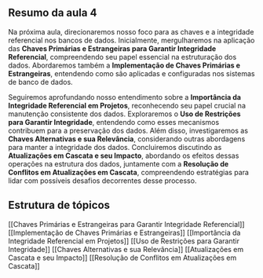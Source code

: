 ## Resumo da aula 4
Na próxima aula, direcionaremos nosso foco para as chaves e a integridade referencial nos bancos de dados. Inicialmente, mergulharemos na aplicação das **Chaves Primárias e Estrangeiras para Garantir Integridade Referencial**, compreendendo seu papel essencial na estruturação dos dados. Abordaremos também a **Implementação de Chaves Primárias e Estrangeiras**, entendendo como são aplicadas e configuradas nos sistemas de banco de dados.

Seguiremos aprofundando nosso entendimento sobre a **Importância da Integridade Referencial em Projetos**, reconhecendo seu papel crucial na manutenção consistente dos dados. Exploraremos o **Uso de Restrições para Garantir Integridade**, entendendo como esses mecanismos contribuem para a preservação dos dados. Além disso, investigaremos as **Chaves Alternativas e sua Relevância**, considerando outras abordagens para manter a integridade dos dados. Concluiremos discutindo as **Atualizações em Cascata e seu Impacto**, abordando os efeitos dessas operações na estrutura dos dados, juntamente com a **Resolução de Conflitos em Atualizações em Cascata**, compreendendo estratégias para lidar com possíveis desafios decorrentes desse processo.
## Estrutura de tópicos
[[Chaves Primárias e Estrangeiras para Garantir Integridade Referencial]]
[[Implementação de Chaves Primárias e Estrangeiras]]
[[Importância da Integridade Referencial em Projetos]]
[[Uso de Restrições para Garantir Integridade]]
[[Chaves Alternativas e sua Relevância]]
[[Atualizações em Cascata e seu Impacto]]
[[Resolução de Conflitos em Atualizações em Cascata]]
